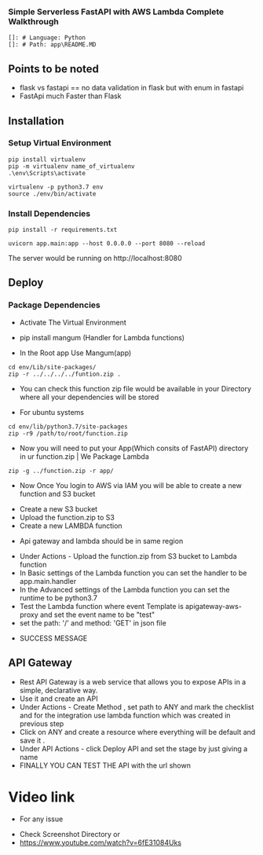 ### Simple Serverless FastAPI with AWS Lambda Complete Walkthrough
    
    []: # Language: Python
    []: # Path: app\README.MD

## Points to be noted 
- flask vs fastapi == no data validation in flask but with enum in fastapi
- FastApi much Faster than Flask


## Installation

### Setup Virtual Environment

```Windows 
pip install virtualenv
pip -m virtualenv name_of_virtualenv
.\env\Scripts\activate
```
```Linux 
virtualenv -p python3.7 env
source ./env/bin/activate
```

### Install Dependencies

```shell
pip install -r requirements.txt
```

```shell
uvicorn app.main:app --host 0.0.0.0 --port 8080 --reload
```
The server would be running on http://localhost:8080



## Deploy

### Package Dependencies

- Activate The Virtual Environment
* pip install mangum    (Handler for Lambda functions)
- In the Root app Use Mangum(app)

```
cd env/Lib/site-packages/
zip -r ../../../../funtion.zip .
```
* You can check this function zip file would be available in your Directory where all your dependencies will be stored

* For ubuntu systems
```shell
cd env/lib/python3.7/site-packages
zip -r9 /path/to/root/function.zip
```
 
* Now you will need to put your App(Which consits of FastAPI) directory in ur function.zip | We Package Lambda 
```
zip -g ../function.zip -r app/
```



* Now Once You login to AWS via IAM you will be able to create a new function and S3 bucket
- Create a new S3 bucket
- Upload the function.zip to S3
- Create a new LAMBDA function
* Api gateway and lambda should be in same region 
- Under Actions - Upload the function.zip from S3 bucket to Lambda function
- In Basic settings of the Lambda function you can set the handler to be app.main.handler
- In the Advanced settings of the Lambda function you can set the runtime to be python3.7
- Test the Lambda function where event Template is apigateway-aws-proxy and set the event name to be "test"
- set the path: '/' and method: 'GET' in json file
* SUCCESS MESSAGE


## API Gateway 
- Rest API Gateway is a web service that allows you to expose APIs in a simple, declarative way.
- Use it and create an API
- Under Actions - Create Method , set path to ANY and mark the checklist and for the integration use lambda function which was created in previous step
- Click on ANY and create a resource where everything will be default and save it .
- Under API Actions - click Deploy API  and set the stage by just giving a name
- FINALLY YOU CAN TEST THE API with the url shown

# Video link 
* For any issue 
- Check Screenshot Directory or
- https://www.youtube.com/watch?v=6fE31084Uks